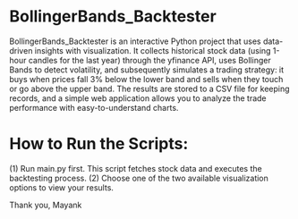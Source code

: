 # BollingerBands_Backtester
 BollingerBands_Backtester is an interactive Python project that uses data-driven insights with visualization. It collects historical stock data (using 1-hour candles for the last year) through the yfinance API, uses Bollinger Bands to detect volatility, and subsequently simulates a trading strategy: it buys when prices fall 3% below the lower band and sells when they touch or go above the upper band. The results are stored to a CSV file for keeping records, and a simple web application allows you to analyze the trade performance with easy-to-understand charts.

# How to Run the Scripts:
(1) Run main.py first. This script fetches stock data and executes the backtesting process.
(2) Choose one of the two available visualization options to view your results.

Thank you,
Mayank
